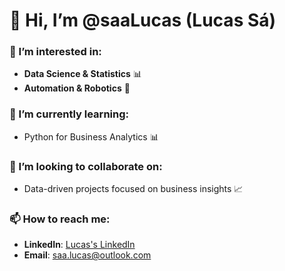 # 👋 Hi, I’m @saaLucas (Lucas Sá)

### 👀 I’m interested in:
- **Data Science & Statistics** 📊
- **Automation & Robotics** 🤖

### 🌱 I’m currently learning:
- Python for Business Analytics 📊

### 💞️ I’m looking to collaborate on:
- Data-driven projects focused on business insights 📈

### 📫 How to reach me:
- **LinkedIn**: [Lucas's LinkedIn](https://linkedin.com/in/saalucas7)
- **Email**: saa.lucas@outlook.com
